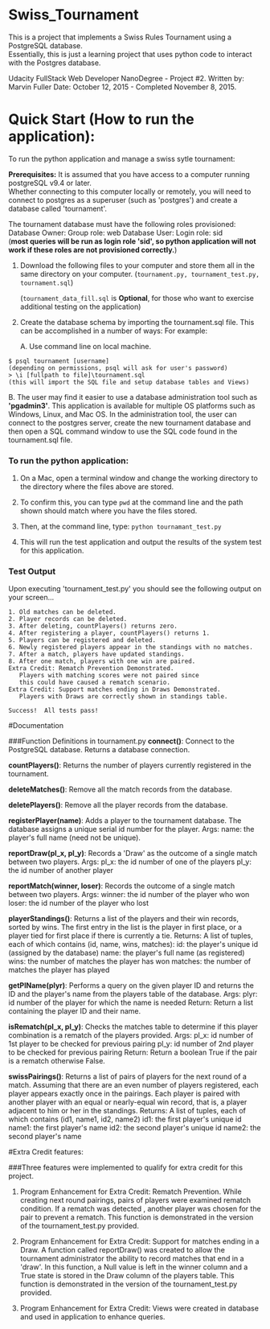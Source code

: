 
# Swiss_Tournament

This is a project that implements a Swiss Rules Tournament using a PostgreSQL database.  
Essentially, this is just a learning project that uses python code to interact with the Postgres database.

Udacity FullStack Web Developer NanoDegree - Project #2.
Written by: Marvin Fuller
Date: October 12, 2015 - Completed November 8, 2015.


# Quick Start (How to run the application):
To run the python application and manage a swiss sytle tournament:

**Prerequisites:**
It is assumed that you have access to a computer running postgreSQL v9.4 or later.  
Whether connecting to this computer locally or remotely, you will need to 
connect to postgres as a superuser (such as 'postgres') and create a database called
'tournament'.
    
The tournament database must have the following roles provisioned:
Database Owner: Group role: web
Database User: Login role: sid  
(**most queries will be run as login role 'sid', so python application 
will not work if these roles are not provisioned correctly.**)
    
1. Download the following files to your computer and store them all in the same directory on your computer.
     (`tournament.py, tournament_test.py, tournament.sql`)

   (`tournament_data_fill.sql` is **Optional**, for those who want to exercise 
   additional testing on the application)

2. Create the database schema by importing the tournament.sql file.
   This can be accomplished in a number of ways:
   For example:

	A. Use command line on local machine.
```
$ psql tournament [username]
(depending on permissions, psql will ask for user's password)
> \i [fullpath to file]\tournament.sql
(this will import the SQL file and setup database tables and Views)
```
   B. The user may find it easier to use a database administration tool 
   such as **'pgadmin3'**.  This application is available for multiple OS
   platforms such as Windows, Linux, and Mac  OS.  In the administration 
   tool, the user can connect to the postgres server, create the new tournament
   database and then open a SQL command window to use the SQL code found 
   in the tournament.sql file.

### To run the python application:

1. On a Mac, open a terminal window and change the working directory 
   to the directory where the files above are stored.

2. To confirm this, you can type `pwd` at the command line and the 
   path shown should match where you have the files stored.

3. Then, at the command line, type: `python tournamant_test.py`
  
4. This will run the test application and output the results of the 
       system test for this application.

### Test Output

Upon executing 'tournament_test.py' you should see the following output on your screen...

```
1. Old matches can be deleted.
2. Player records can be deleted.
3. After deleting, countPlayers() returns zero.
4. After registering a player, countPlayers() returns 1.
5. Players can be registered and deleted.
6. Newly registered players appear in the standings with no matches.
7. After a match, players have updated standings.
8. After one match, players with one win are paired.
Extra Credit: Rematch Prevention Demonstrated. 
   Players with matching scores were not paired since 
   this could have caused a rematch scenario.
Extra Credit: Support matches ending in Draws Demonstrated. 
   Players with Draws are correctly shown in standings table.

Success!  All tests pass!
```



#Documentation

###Function Definitions in tournament.py
**connect()**: Connect to the PostgreSQL database.  Returns a database connection.

**countPlayers()**: Returns the number of players currently registered in the tournament.

**deleteMatches()**: Remove all the match records from the database.

**deletePlayers()**: Remove all the player records from the database.

**registerPlayer(name)**: Adds a player to the tournament database. The database 
assigns a unique serial id number for the player.
   Args:
   name: the player's full name (need not be unique).

**reportDraw(pl_x, pl_y)**: Records a 'Draw' as the outcome of a single match between two players.
   Args:
   pl_x:  the id number of one of the players
   pl_y:  the id number of another player

**reportMatch(winner, loser)**: Records the outcome of a single match between two players.
   Args:
   winner:  the id number of the player who won
   loser:  the id number of the player who lost
            
**playerStandings()**: Returns a list of the players and their win records, sorted by wins. The first entry in the list is the player in first place, or a player tied for first place if there is currently a tie.
   Returns:
   A list of tuples, each of which contains (id, name, wins, matches):
   id: the player's unique id (assigned by the database)
   name: the player's full name (as registered)
   wins: the number of matches the player has won
   matches: the number of matches the player has played
              
**getPlName(plyr)**: Performs a query on the given player ID and returns the ID and the player's name from the players table
   of the database.
   Args:
   plyr: id number of the player for which the name is needed
   Return:
   Return a list containing the player ID and their name.

**isRematch(pl_x, pl_y)**: Checks the matches table to determine if this player combination is a rematch of the players provided.
   Args:
   pl_x: id number of 1st player to be checked for previous pairing
   pl_y: id number of 2nd player to be checked for previous pairing
   Return:
   Return a boolean True if the pair is a rematch otherwise False.

**swissPairings()**: Returns a list of pairs of players for the next round of a match. Assuming that there are an even number of     players registered, each player appears exactly once in the pairings.  Each player is paired with another
   player with an equal or nearly-equal win record, that is, a player adjacent to him or her in the standings.
   Returns:
   A list of tuples, each of which contains (id1, name1, id2, name2)
   id1: the first player's unique id
   name1: the first player's name
   id2: the second player's unique id
   name2: the second player's name


#Extra Credit features:

###Three features were implemented to qualify for extra credit for this project.

1. Program Enhancement for Extra Credit: Rematch Prevention.  While creating 
next round pairings, pairs of players were examined rematch condition.  If a 
rematch was detected , another player was chosen for the pair to prevent a 
rematch.  This function is demonstrated in the version of the tournament_test.py provided.

2. Program Enhancement for Extra Credit: Support for matches ending in a Draw.
A function called reportDraw() was created to allow the tournament administrator 
the ability to record matches that end in a 'draw'.  In this function, a Null 
value is left in the winner column and a True state is stored in the Draw 
column of the players table.  This function is demonstrated in the version 
of the tournament_test.py provided.

3. Program Enhancement for Extra Credit: Views were created in database and 
used in application to enhance queries.
